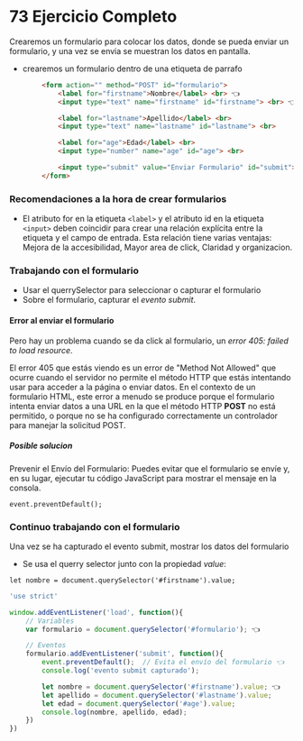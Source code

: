 # 73 Ejercicio Completo

Crearemos un formulario para colocar los datos, donde se pueda enviar un formulario, y una vez se envia se muestran los datos en pantalla. 

- crearemos un formulario dentro de una etiqueta de parrafo

```html
        <form action="" method="POST" id="formulario">
            <label for="firstname">Nombre</label> <br> 👈
            <input type="text" name="firstname" id="firstname"> <br> 👈

            <label for="lastname">Apellido</label> <br>
            <input type="text" name="lastname" id="lastname"> <br>

            <label for="age">Edad</label> <br>
            <input type="number" name="age" id="age"> <br>

            <input type="submit" value="Enviar Formulario" id="submit"> <br>
        </form>
```

### Recomendaciones a la hora de crear formularios

- El atributo for en la etiqueta ``<label>`` y el atributo id en la etiqueta ``<input>`` deben coincidir para crear una relación explícita entre la etiqueta y el campo de entrada. Esta relación tiene varias ventajas: Mejora de la accesibilidad, Mayor area de click, Claridad y organizacion. 

### Trabajando con el formulario

- Usar el querrySelector para seleccionar o capturar el formulario
- Sobre el formulario, capturar el *evento submit*.

#### Error al enviar el formulario

Pero hay un problema cuando se da click al formulario, un *error 405: failed to load resource*.

El error 405 que estás viendo es un error de "Method Not Allowed" que ocurre cuando el servidor no permite el método HTTP que estás intentando usar para acceder a la página o enviar datos. En el contexto de un formulario HTML, este error a menudo se produce porque el formulario intenta enviar datos a una URL en la que el método HTTP **POST** no está permitido, o porque no se ha configurado correctamente un controlador para manejar la solicitud POST.

##### Posible solucion

Prevenir el Envío del Formulario: Puedes evitar que el formulario se envíe y, en su lugar, ejecutar tu código JavaScript para mostrar el mensaje en la consola.

`event.preventDefault();`

### Continuo trabajando con el formulario

Una vez se ha capturado el evento submit, mostrar los datos del formulario

- Se usa el querry selector junto con la propiedad *value*:

`let nombre = document.querySelector('#firstname').value;`

```js
'use strict'

window.addEventListener('load', function(){
    // Variables
    var formulario = document.querySelector('#formulario'); 👈

    // Eventos
    formulario.addEventListener('submit', function(){
        event.preventDefault();  // Evita el envío del formulario 👈
        console.log('evento submit capturado');

        let nombre = document.querySelector('#firstname').value; 👈
        let apellido = document.querySelector('#lastname').value;
        let edad = document.querySelector('#age').value;
        console.log(nombre, apellido, edad);
    })
})
```

